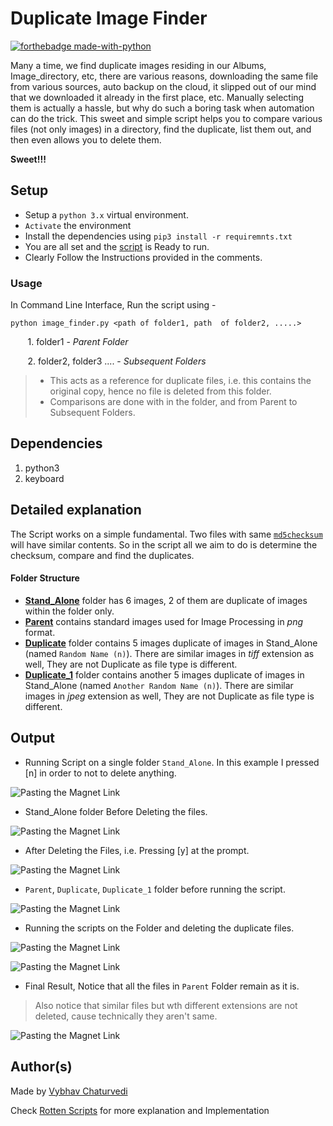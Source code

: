 
# Duplicate Image Finder

[![forthebadge made-with-python](http://ForTheBadge.com/images/badges/made-with-python.svg)](https://www.python.org/)

Many a time, we find duplicate images residing in our Albums, Image_directory, etc, there are various reasons,
downloading the same file from various sources, auto backup on the cloud, it slipped out of our mind that we downloaded
it already in the first place, etc. Manually selecting them is actually a hassle, but why do such a boring task when
automation can do the trick. This sweet and simple script helps you to compare various files (not only images) in a
directory, find the duplicate, list them out, and then even allows you to delete them.

**Sweet!!!**

## Setup

- Setup a `python 3.x` virtual environment.
- `Activate` the environment
- Install the dependencies using ```pip3 install -r requiremnts.txt```
- You are all set and the [script](image_finder.py) is Ready to run.
- Clearly Follow the Instructions provided in the comments.

### Usage
In Command Line Interface, Run the script using -

`python image_finder.py <path of folder1, path  of folder2, .....>`

&nbsp;&nbsp;&nbsp;&nbsp;&nbsp;&nbsp; 1. folder1 - *Parent Folder*

&nbsp;&nbsp;&nbsp;&nbsp;&nbsp;&nbsp; 2. folder2, folder3 .... - *Subsequent Folders*

>- This acts as a reference for duplicate files, i.e. this contains the original copy, hence no file is deleted from this folder.      
>- Comparisons are done with in the folder, and from Parent to Subsequent Folders.

## Dependencies
 1. python3
 2. keyboard

## Detailed explanation

The Script works on a simple fundamental. Two files with same [`md5checksum`](https://en.wikipedia.org/wiki/MD5) will
have similar contents. So in the script all we aim to do is determine the checksum, compare and find the duplicates.

#### Folder Structure

- **[Stand_Alone](./img/Stand_Alone)** folder has 6 images, 2 of them are duplicate of images within the folder only.
- **[Parent](./img/Parent)** contains standard images used for Image Processing in *png* format.
- **[Duplicate](./img/Duplicate)** folder contains 5 images duplicate of images in Stand_Alone (named `Random Name (n)`).
There are similar images in *tiff* extension as well, They are not Duplicate as file type is different.
- **[Duplicate_1](./img/Duplicate_1)** folder contains another 5 images duplicate of images in Stand_Alone
(named `Another Random Name (n)`). There are similar images in *jpeg* extension as well, They are not Duplicate as file
type is different.

## Output

- Running Script on a single folder `Stand_Alone`. In this example I pressed [n] in order to not to delete anything.

![Pasting the Magnet Link](https://i.imgur.com/pcABYx4.png)


- Stand_Alone folder Before Deleting the files.

![Pasting the Magnet Link](https://i.imgur.com/PqwxrPQ.png)


- After Deleting the Files, i.e. Pressing [y] at the prompt.

![Pasting the Magnet Link](https://i.imgur.com/34fR6w3.png)


- `Parent`, `Duplicate`, `Duplicate_1` folder before running the script.

![Pasting the Magnet Link](https://i.imgur.com/XcJ0we3.png)


- Running the scripts on the Folder and deleting the duplicate files.

![Pasting the Magnet Link](https://i.imgur.com/ZaEcroF.png)

![Pasting the Magnet Link](https://i.imgur.com/tfo2day.png)


- Final Result, Notice that all the files in `Parent` Folder remain as it is.

>Also notice that similar files but wth different extensions are not deleted, cause technically they aren't same.

![Pasting the Magnet Link](https://i.imgur.com/d8VXy5m.png)

## Author(s)

Made by [Vybhav Chaturvedi](https://www.linkedin.com/in/vybhav-chaturvedi-0ba82614a/)

Check [Rotten Scripts](https://github.com/HarshCasper/Rotten-Scripts) for more explanation and Implementation
